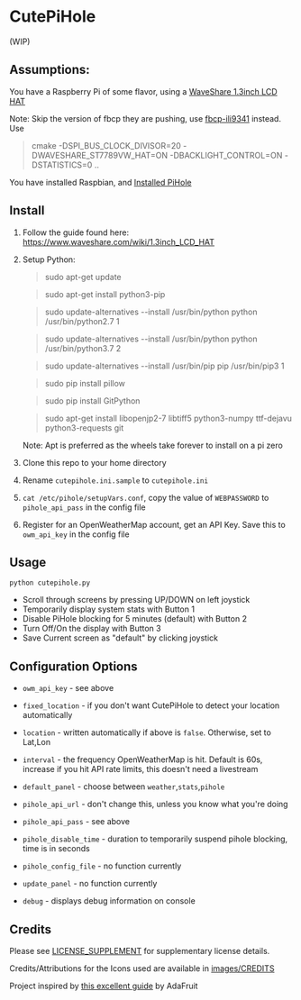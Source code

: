 # CutePiHole

(WIP)

## Assumptions:

You have a Raspberry Pi of some flavor, using a [WaveShare 1.3inch LCD HAT](https://www.waveshare.com/wiki/1.3inch_LCD_HAT)

Note: Skip the version of fbcp they are pushing, use [fbcp-ili9341](https://github.com/juj/fbcp-ili9341) instead. Use
>cmake -DSPI_BUS_CLOCK_DIVISOR=20 -DWAVESHARE_ST7789VW_HAT=ON -DBACKLIGHT_CONTROL=ON -DSTATISTICS=0 ..

You have installed Raspbian, and [Installed PiHole](https://github.com/pi-hole/pi-hole/#one-step-automated-install)

## Install
1. Follow the guide found here: https://www.waveshare.com/wiki/1.3inch_LCD_HAT
2. Setup Python:

    >sudo apt-get update

    >sudo apt-get install python3-pip 
    
    >sudo update-alternatives --install /usr/bin/python python /usr/bin/python2.7 1
    
    >sudo update-alternatives --install /usr/bin/python python /usr/bin/python3.7 2
    
    >sudo update-alternatives --install /usr/bin/pip pip /usr/bin/pip3 1
    
    >sudo pip install pillow

    > sudo pip install GitPython
    
    >sudo apt-get install libopenjp2-7 libtiff5 python3-numpy ttf-dejavu python3-requests git

    Note: Apt is preferred as the wheels take forever to install on a pi zero
3. Clone this repo to your home directory
4. Rename `cutepihole.ini.sample` to `cutepihole.ini`
5. `cat /etc/pihole/setupVars.conf`, copy the value of `WEBPASSWORD` to `pihole_api_pass` in the config file
6. Register for an OpenWeatherMap account, get an API Key. Save this to `owm_api_key` in the config file

## Usage
`python cutepihole.py`

- Scroll through screens by pressing UP/DOWN on left joystick
- Temporarily display system stats with Button 1
- Disable PiHole blocking for 5 minutes (default) with Button 2
- Turn Off/On the display with Button 3
- Save Current screen as "default" by clicking joystick

## Configuration Options
- `owm_api_key` - see above
- `fixed_location` - if you don't want CutePiHole to detect your location automatically
- `location` - written automatically if above is `false`. Otherwise, set to Lat,Lon
- `interval` - the frequency OpenWeatherMap is hit. Default is 60s, increase if you hit API rate limits, this doesn't need a livestream

- `default_panel` - choose between `weather`,`stats`,`pihole`

- `pihole_api_url` - don't change this, unless you know what you're doing
- `pihole_api_pass` - see above
- `pihole_disable_time` - duration to temporarily suspend pihole blocking, time is in seconds
- `pihole_config_file` - no function currently

- `update_panel` - no function currently
- `debug` - displays debug information on console

## Credits
Please see [LICENSE_SUPPLEMENT](LICENSE_SUPPLEMENT) for supplementary license details.

Credits/Attributions for the Icons used are available in [images/CREDITS](images/CREDITS)

Project inspired by [this excellent guide](https://learn.adafruit.com/pi-hole-ad-blocker-with-pi-zero-w/install-pi-hole) by AdaFruit
